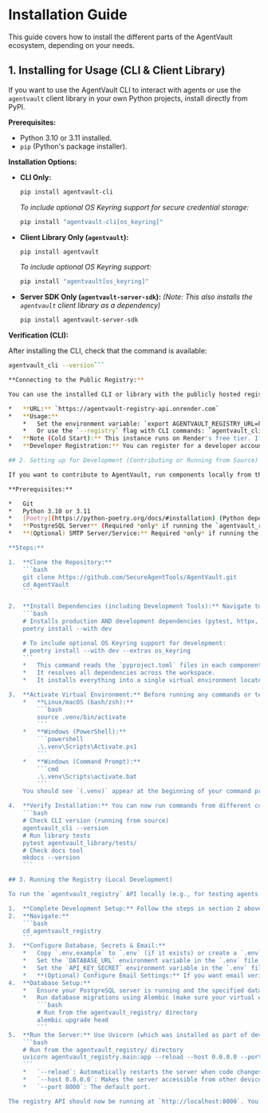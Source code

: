 # Installation Guide

This guide covers how to install the different parts of the AgentVault ecosystem, depending on your needs.

## 1. Installing for Usage (CLI & Client Library)

If you want to use the AgentVault CLI to interact with agents or use the `agentvault` client library in your own Python projects, install directly from PyPI.

**Prerequisites:**

*   Python 3.10 or 3.11 installed.
*   `pip` (Python's package installer).

**Installation Options:**

*   **CLI Only:**
    ```bash
    pip install agentvault-cli
    ```
    *To include optional OS Keyring support for secure credential storage:*
    ```bash
    pip install "agentvault-cli[os_keyring]"
    ```

*   **Client Library Only (`agentvault`):**
    ```bash
    pip install agentvault
    ```
    *To include optional OS Keyring support:*
    ```bash
    pip install "agentvault[os_keyring]"
    ```

*   **Server SDK Only (`agentvault-server-sdk`):**
    *(Note: This also installs the `agentvault` client library as a dependency)*
    ```bash
    pip install agentvault-server-sdk
    ```

**Verification (CLI):**

After installing the CLI, check that the command is available:

```bash
agentvault_cli --version```

**Connecting to the Public Registry:**

You can use the installed CLI or library with the publicly hosted registry:

*   **URL:** `https://agentvault-registry-api.onrender.com`
*   **Usage:**
    *   Set the environment variable: `export AGENTVAULT_REGISTRY_URL=https://agentvault-registry-api.onrender.com` (Linux/macOS) or `set AGENTVAULT_REGISTRY_URL=https://agentvault-registry-api.onrender.com` (Windows Cmd) or `$env:AGENTVAULT_REGISTRY_URL='https://agentvault-registry-api.onrender.com'` (PowerShell).
    *   Or use the `--registry` flag with CLI commands: `agentvault_cli discover --registry https://agentvault-registry-api.onrender.com`
*   **Note (Cold Start):** This instance runs on Render's free tier. If it hasn't received traffic recently, it might take **up to 60 seconds** to respond to the first request while it "wakes up". Subsequent requests will be faster. You can send a simple request like `curl https://agentvault-registry-api.onrender.com/health` to wake it up before running commands if needed.
*   **Developer Registration:** You can register for a developer account on the public registry via the UI at [`https://agentvault-registry-api.onrender.com/ui/register`](https://agentvault-registry-api.onrender.com/ui/register). Follow the email verification steps.

## 2. Setting up for Development (Contributing or Running from Source)

If you want to contribute to AgentVault, run components locally from the source code (like the registry), or use features not yet released on PyPI, follow these steps. This sets up the entire monorepo.

**Prerequisites:**

*   Git
*   Python 3.10 or 3.11
*   [Poetry](https://python-poetry.org/docs/#installation) (Python dependency management and packaging tool)
*   **PostgreSQL Server** (Required *only* if running the `agentvault_registry` locally).
*   **(Optional) SMTP Server/Service:** Required *only* if running the `agentvault_registry` locally *and* you want email verification/password reset emails to be sent. Configure credentials in the registry's `.env` file.

**Steps:**

1.  **Clone the Repository:**
    ```bash
    git clone https://github.com/SecureAgentTools/AgentVault.git
    cd AgentVault
    ```

2.  **Install Dependencies (including Development Tools):** Navigate to the project root (`AgentVault/`) and use Poetry to install all dependencies for all workspace packages:
    ```bash
    # Installs production AND development dependencies (pytest, httpx, mkdocs, etc.)
    poetry install --with dev

    # To include optional OS Keyring support for development:
    # poetry install --with dev --extras os_keyring
    ```
    *   This command reads the `pyproject.toml` files in each component directory (`agentvault_library`, `agentvault_cli`, etc.).
    *   It resolves all dependencies across the workspace.
    *   It installs everything into a single virtual environment located in the project root (usually `.venv/`).

3.  **Activate Virtual Environment:** Before running any commands or tests from source, activate the environment created by Poetry:
    *   **Linux/macOS (bash/zsh):**
        ```bash
        source .venv/bin/activate
        ```
    *   **Windows (PowerShell):**
        ```powershell
        .\.venv\Scripts\Activate.ps1
        ```
    *   **Windows (Command Prompt):**
        ```cmd
        .\.venv\Scripts\activate.bat
        ```
    You should see `(.venv)` appear at the beginning of your command prompt line.

4.  **Verify Installation:** You can now run commands from different components, e.g.:
    ```bash
    # Check CLI version (running from source)
    agentvault_cli --version
    # Run library tests
    pytest agentvault_library/tests/
    # Check docs tool
    mkdocs --version
    ```

## 3. Running the Registry (Local Development)

To run the `agentvault_registry` API locally (e.g., for testing agents or the CLI against it):

1.  **Complete Development Setup:** Follow the steps in section 2 above. Ensure you have a running **PostgreSQL** server accessible.
2.  **Navigate:**
    ```bash
    cd agentvault_registry
    ```
3.  **Configure Database, Secrets & Email:**
    *   Copy `.env.example` to `.env` (if it exists) or create a `.env` file in the `agentvault_registry/` directory.
    *   Set the `DATABASE_URL` environment variable in the `.env` file to point to your local PostgreSQL instance (ensure it uses the `asyncpg` driver, e.g., `postgresql+asyncpg://user:pass@host:port/dbname`).
    *   Set the `API_KEY_SECRET` environment variable in the `.env` file (generate a strong secret, e.g., `openssl rand -hex 32`). This is used for signing JWTs.
    *   **(Optional) Configure Email Settings:** If you want email verification and password reset to work, configure the `MAIL_...` variables in your `.env` file (e.g., `MAIL_USERNAME`, `MAIL_PASSWORD`, `MAIL_SERVER`, `MAIL_PORT`, `MAIL_FROM`). If these are not set, registration will still work, but verification/reset emails will not be sent. You can use a local SMTP debugging server (like `python -m smtpd -c DebuggingServer -n localhost:1025`) and configure the `.env` accordingly for testing email content without actually sending.
4.  **Database Setup:**
    *   Ensure your PostgreSQL server is running and the specified database exists.
    *   Run database migrations using Alembic (make sure your virtual environment is activated):
        ```bash
        # Run from the agentvault_registry/ directory
        alembic upgrade head
        ```
5.  **Run the Server:** Use Uvicorn (which was installed as part of development dependencies):
    ```bash
    # Run from the agentvault_registry/ directory
    uvicorn agentvault_registry.main:app --reload --host 0.0.0.0 --port 8000
    ```
    *   `--reload`: Automatically restarts the server when code changes.
    *   `--host 0.0.0.0`: Makes the server accessible from other devices on your network (use `127.0.0.1` for localhost only).
    *   `--port 8000`: The default port.

The registry API should now be running at `http://localhost:8000`. You can access the API docs at `http://localhost:8000/docs` and the Developer Portal UI at `http://localhost:8000/ui/developer`. You can register a local developer account via `http://localhost:8000/ui/register`.